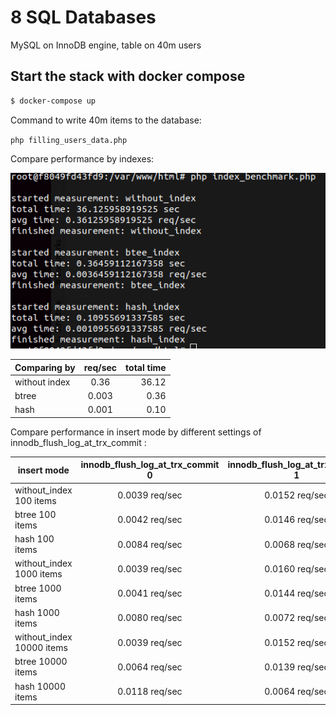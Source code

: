 # 8 SQL Databases

MySQL on InnoDB engine, table on 40m users

## Start the stack with docker compose

```bash
$ docker-compose up
```

Command to write 40m items to the database:

`php filling_users_data.php`

Compare performance by indexes:

![Example of requests](./indexes.png?raw=true "Example of requests")

| Comparing by  | req/sec | total time |
|---------------|:-------:|-----------:|
| without index |  0.36   |      36.12 |
| btree         |  0.003  |       0.36 |
| hash          |  0.001  |       0.10 |


Compare performance in insert mode by different settings of innodb_flush_log_at_trx_commit :

| insert mode               | innodb_flush_log_at_trx_commit 0 |  innodb_flush_log_at_trx_commit 1  | innodb_flush_log_at_trx_commit 2 |
|---------------------------|:--------------------------------:|:----------------------------------:|:--------------------------------:|
| without_index 100 items   |          0.0039 req/sec          |           0.0152 req/sec           |          0.0064 req/sec          |
| btree 100 items   |          0.0042 req/sec          |           0.0146 req/sec           |          0.0068 req/sec          |
| hash 100 items   |          0.0084 req/sec          |           0.0068 req/sec           |          0.0066 req/sec          |
| without_index 1000 items  |          0.0039 req/sec          |           0.0160 req/sec           |          0.0073 req/sec          |
| btree 1000 items  |          0.0041 req/sec          |           0.0144 req/sec           |          0.0068 req/sec          |
| hash 1000 items  |          0.0080 req/sec          |           0.0072 req/sec           |          0.0071 req/sec          |
| without_index 10000 items |          0.0039 req/sec          |           0.0152 req/sec           |          0.0067 req/sec          |
| btree 10000 items |          0.0064 req/sec          |           0.0139 req/sec           |          0.0069 req/sec          |
| hash 10000 items |          0.0118 req/sec          |           0.0064 req/sec           |          0.0064 req/sec          |
